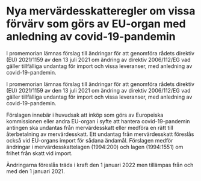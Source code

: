 # Nya mervärdesskatteregler om vissa förvärv som görs av EU-organ med anledning av covid-19-pandemin

I promemorian lämnas förslag till ändringar för att genomföra rådets direktiv (EU) 2021/1159 av den 13 juli 2021 om ändring av direktiv 2006/112/EG vad gäller tillfälliga undantag för import och vissa leveranser, med anledning av covid-19-pandemin.

I promemorian lämnas förslag till ändringar för att genomföra rådets direktiv (EU) 2021/1159 av den 13 juli 2021 om ändring av direktiv 2006/112/EG vad gäller tillfälliga undantag för import och vissa leveranser, med anledning av covid-19-pandemin.

Förslagen innebär i huvudsak att inköp som görs av Europeiska kommissionen eller andra EU-organ i syfte att hantera covid-19-pandemin antingen ska undantas från mervärdesskatt eller medföra en rätt till återbetalning av mervärdesskatt. Ett undantag från mervärdesskatt föreslås också vid EU-organs import för sådana ändamål. Förslagen medför ändringar i mervärdesskattelagen (1994:200) och lagen (1994:1551) om frihet från skatt vid import.

Ändringarna föreslås träda i kraft den 1 januari 2022 men tillämpas från och med den 1 januari 2021.
